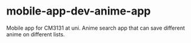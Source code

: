 # mobile-app-dev-anime-app
Mobile app for CM3131 at uni. Anime search app that can save different anime on different lists.
